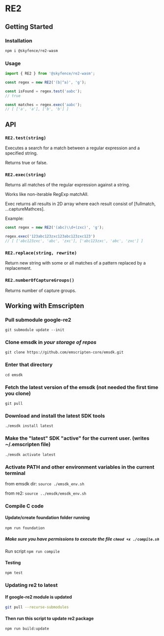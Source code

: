 # RE2

## Getting Started

### Installation

``` bash
npm i @skyfence/re2-wasm
```

### Usage

``` typescript
import { RE2 } from '@skyfence/re2-wasm';

const regex = new RE2('(b|^a)', 'g');

const isFound = regex.test('aabc');
// true

const matches = regex.exec('aabc');
// [ ['a', 'a'], ['b', 'b'] ]
```

## API

### `RE2.test(string)`

Executes a search for a match between a regular expression and a specified string.

Returns true or false.

### `RE2.exec(string)`

Returns all matches of the regular expression against a string.

Works like non-iterable RegExp matchAll.

Exec returns all results in 2D array where each result consist of [fullmatch, ...captureMathces].

Example:

```typescript
const regex = new RE2('(abc)\\d+(zxc)', 'g');

regex.exec('123abc123zxc123abc123zxc123')
// [ ['abc123zxc', 'abc', 'zxc'], ['abc123zxc', 'abc', 'zxc'] ]
```

### `RE2.replace(string, rewrite)`

Return new string with some or all matches of a pattern replaced by a replacement.

### `RE2.numberOfCaptureGroups()`

Returns number of capture groups.

## Working with Emscripten

### Pull submodule google-re2

`git submodule update --init`

### Clone emsdk in _your storage of repos_

`git clone https://github.com/emscripten-core/emsdk.git`

### Enter that directory

`cd emsdk`

### Fetch the latest version of the emsdk (not needed the first time you clone)

`git pull`

### Download and install the latest SDK tools

`./emsdk install latest`

### Make the "latest" SDK "active" for the current user. (writes ~/.emscripten file)

`./emsdk activate latest`

### Activate PATH and other environment variables in the current terminal

from emsdk dir:
`source ./emsdk_env.sh`

from re2:
`source ../emsdk/emsdk_env.sh`

### Compile C code

#### Update/create foundation folder running

`npm run foundation`

##### Make sure you have permissions to execute the file `chmod +x ./compile.sh`

Run script `npm run compile`

#### Testing

`npm test`

### Updating re2 to latest

#### If google-re2 module is updated

```bash
git pull --recurse-submodules
```

#### Then run this script to update re2 package

```bash
npm run build:update
```
